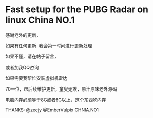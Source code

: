 # Fast setup for the PUBG Radar on linux   China NO.1
感谢老外的更新，

如果有任何更新  我会第一时间进行更新处理

如果不懂，请在帖子留言，

或者加我QQ咨询

如果需要我帮忙安装虚拟机雷达

70一位，帮后续维护更新，童叟无欺，原汁原味老外源码

电脑内存必须等于8G或者8G以上，这个东西吃内存



THANKS:
@zecjy
@EmberVulpix
CHNIA.NO1
